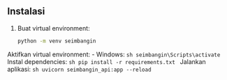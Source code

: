 ## Instalasi
1. Buat virtual environment:
    ```sh
    python -m venv seimbangin
    ```
Aktifkan virtual environment:
    - Windows:
        ```sh
        seimbangin\Scripts\activate
        ```
Instal dependencies:
    ```sh
    pip install -r requirements.txt
    ```
Jalankan aplikasi:
    ```sh
    uvicorn seimbangin_api:app --reload
    ```
